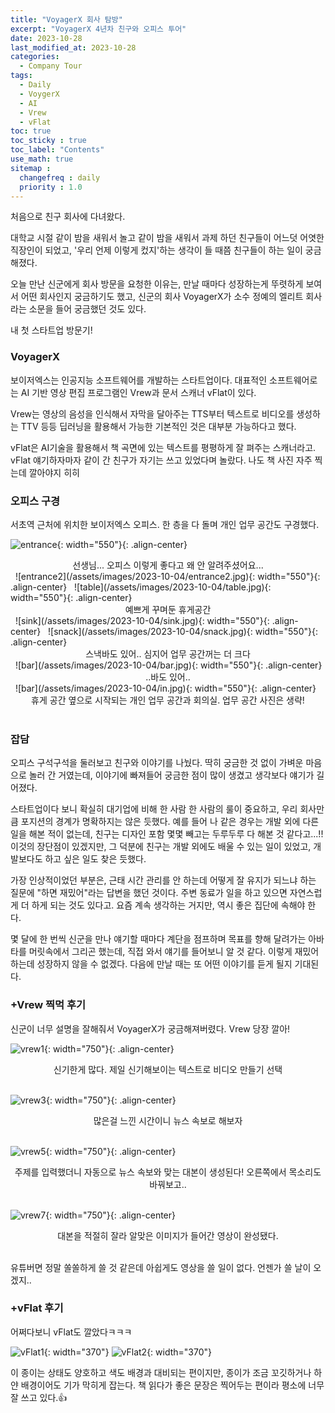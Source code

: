 ```yaml
---
title: "VoyagerX 회사 탐방"
excerpt: "VoyagerX 4년차 친구와 오피스 투어"
date: 2023-10-28
last_modified_at: 2023-10-28
categories: 
  - Company Tour
tags: 
  - Daily
  - VoygerX
  - AI
  - Vrew
  - vFlat
toc: true
toc_sticky : true
toc_label: "Contents"
use_math: true
sitemap :
  changefreq : daily
  priority : 1.0
---
```


처음으로 친구 회사에 다녀왔다.

대학교 시절 같이 밤을 새워서 놀고 같이 밤을 새워서 과제 하던 친구들이 어느덧 어엿한 직장인이 되었고, '우리 언제 이렇게 컸지'하는 생각이 들 때쯤 친구들이 하는 일이 궁금해졌다.

오늘 만난 신군에게 회사 방문을 요청한 이유는, 만날 때마다 성장하는게 뚜렷하게 보여서 어떤 회사인지 궁금하기도 했고, 신군의 회사 VoyagerX가 소수 정예의 엘리트 회사라는 소문을 들어 궁금했던 것도 있다.

내 첫 스타트업 방문기!

### VoyagerX
보이저엑스는 인공지능 소프트웨어를 개발하는 스타트업이다.
대표적인 소프트웨어로는 AI 기반 영상 편집 프로그램인 Vrew과 문서 스캐너 vFlat이 있다.

Vrew는 영상의 음성을 인식해서 자막을 달아주는 TTS부터 텍스트로 비디오를 생성하는 TTV 등등 딥러닝을 활용해서 가능한 기본적인 것은 대부분 가능하다고 했다.

vFlat은 AI기술을 활용해서 책 곡면에 있는 텍스트를 평평하게 잘 펴주는 스캐너라고.
vFlat 얘기하자마자 같이 간 친구가 자기는 쓰고 있었다며 놀랐다. 
나도 책 사진 자주 찍는데 깔아야지 히히

### 오피스 구경
서초역 근처에 위치한 보이저엑스 오피스. 한 층을 다 돌며 개인 업무 공간도 구경했다.

![entrance](/assets/images/2023-10-04/entrance.jpg){: width="550"}{: .align-center}

<div style="text-align: center">
선생님... 오피스 이렇게 좋다고 왜 안 알려주셨어요...
</div> 
&nbsp; 
![entrance2](/assets/images/2023-10-04/entrance2.jpg){: width="550"}{: .align-center}
&nbsp; 
![table](/assets/images/2023-10-04/table.jpg){: width="550"}{: .align-center}
<div style="text-align: center">예쁘게 꾸며둔 휴게공간</div>
&nbsp; 
![sink](/assets/images/2023-10-04/sink.jpg){: width="550"}{: .align-center}
&nbsp; 
![snack](/assets/images/2023-10-04/snack.jpg){: width="550"}{: .align-center}
<div style="text-align: center">스낵바도 있어.. 심지어 업무 공간꺼는 더 크다</div>
&nbsp; 
![bar](/assets/images/2023-10-04/bar.jpg){: width="550"}{: .align-center}
<div style="text-align: center">..바도 있어..</div>
&nbsp; 
![bar](/assets/images/2023-10-04/in.jpg){: width="550"}{: .align-center}
<div style="text-align: center">휴게 공간 옆으로 시작되는 개인 업무 공간과 회의실. 업무 공간 사진은 생략!</div>
&nbsp; 

### 잡담

오피스 구석구석을 둘러보고 친구와 이야기를 나눴다.
딱히 궁금한 것 없이 가벼운 마음으로 놀러 간 거였는데, 이야기에 빠져들어 궁금한 점이 많이 생겼고 생각보다 얘기가 길어졌다.

스타트업이다 보니 확실히 대기업에 비해 한 사람 한 사람의 룰이 중요하고, 우리 회사만큼 포지션의 경계가 명확하지는 않은 듯했다.
예를 들어 나 같은 경우는 개발 외에 다른 일을 해본 적이 없는데, 친구는 디자인 포함 몇몇 빼고는 두루두루 다 해본 것 같다고...!!
이것의 장단점이 있겠지만, 그 덕분에 친구는 개발 외에도 배울 수 있는 일이 있었고, 개발보다도 하고 싶은 일도 찾은 듯했다.

가장 인상적이었던 부분은, 근태 시간 관리를 안 하는데 어떻게 잘 유지가 되느냐 하는 질문에 "하면 재밌어"라는 답변을 했던 것이다.
주변 동료가 일을 하고 있으면 자연스럽게 더 하게 되는 것도 있다고. 
요즘 계속 생각하는 거지만, 역시 좋은 집단에 속해야 한다.

몇 달에 한 번씩 신군을 만나 얘기할 때마다 계단을 점프하며 목표를 향해 달려가는 아바타를 머릿속에서 그리곤 했는데, 직접 와서 얘기를 들어보니 알 것 같다. 
이렇게 재밌어하는데 성장하지 않을 수 없겠다.
다음에 만날 때는 또 어떤 이야기를 듣게 될지 기대된다.

### +Vrew 찍먹 후기
신군이 너무 설명을 잘해줘서 VoyagerX가 궁금해져버렸다. Vrew 당장 깔아!

![vrew1](/assets/images/2023-10-04/vrew1.JPG){: width="750"}{: .align-center}
<div style="text-align: center"> 신기한게 많다. 제일 신기해보이는 텍스트로 비디오 만들기 선택</div>
&nbsp;

![vrew3](/assets/images/2023-10-04/vrew3.JPG){: width="750"}{: .align-center}
<div style="text-align: center"> 많은걸 느낀 시간이니 뉴스 속보로 해보자</div>
&nbsp; 

![vrew5](/assets/images/2023-10-04/vrew5.JPG){: width="750"}{: .align-center}
<div style="text-align: center"> 주제를 입력했더니 자동으로 뉴스 속보와 맞는 대본이 생성된다! 오른쪽에서 목소리도 바꿔보고..</div>
&nbsp;

![vrew7](/assets/images/2023-10-04/vrew7.JPG){: width="750"}{: .align-center}
<div style="text-align: center"> 대본을 적절히 잘라 알맞은 이미지가 들어간 영상이 완성됐다.  </div>
&nbsp; 

유튜버면 정말 쏠쏠하게 쓸 것 같은데 아쉽게도 영상을 쓸 일이 없다. 언젠가 쓸 날이 오겠지..


### +vFlat 후기
어쩌다보니 vFlat도 깔았다ㅋㅋㅋ

![vFlat1](/assets/images/2023-10-04/vFlat1.jpg){: width="370"}
![vFlat2](/assets/images/2023-10-04/vFlat2.jpg){: width="370"}

이 종이는 상태도 양호하고 색도 배경과 대비되는 편이지만, 종이가 조금 꼬깃하거나 하얀 배경이어도 기가 막히게 잡는다.
책 읽다가 좋은 문장은 찍어두는 편이라 평소에 너무 잘 쓰고 있다.:+1: